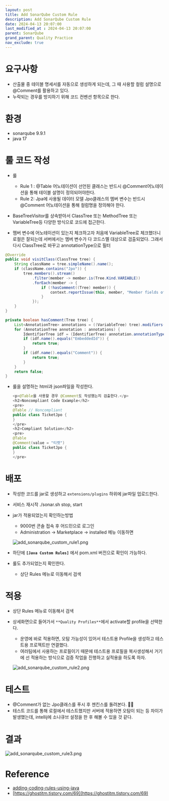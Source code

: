```yaml
---
layout: post
title: Add SonarQube Custom Rule
description: Add SonarQube Custom Rule
date: 2024-04-13 20:07:00
last_modified_at : 2024-04-13 20:07:00
parent: SonarQube
grand_parent: Quality Practice
nav_exclude: true
---
```


# 요구사항
- 산출물 중 테이블 명세서를 자동으로 생성하게 되는데, 그 때 사용할 컬럼 설명으로 @Comment를 활용하고 있다.
- 누락되는 경우를 방지하기 위해 코드 컨벤션 항목으로 한다.

# 환경

- sonarqube 9.9.1
- java 17

# 룰 코드 작성

- 룰
    - Rule 1 : @Table 어노테이션이 선언된 클래스는 반드시 @Comment어노테이션을 통해 테이블 설명이 정의되어야한다.
    - Rule 2: Jpa에 사용될 데이터 모델 Jpo클래스의 멤버 변수는 반드시 @Comment 어노테이션을 통해 컬럼명을 정의해야 한다.

- BaseTreeVisitor를 상속받아서 ClassTree 또는 MethodTree 또는 VariableTree등 다양한 방식으로 코드에 접근한다.
- 멤버 변수에 어노테이션이 있는지 체크하고자 처음에 VariableTree로 체크했더니 로컬은 잘되는데 서버에서는 멤버 변수가 다 코드스멜 대상으로 검출되었다. 그래서 다시 ClassTree로 바꾸고 annotationType으로 필터

```java
@Override
public void visitClass(ClassTree tree) {
    String className = tree.simpleName().name();
    if (className.contains("Jpo")) {
        tree.members().stream()
            .filter(member -> member.is(Tree.Kind.VARIABLE))
            .forEach(member -> {
                if (!hasComment((Tree) member)) {
                    context.reportIssue(this, member, "Member fields of Jpo class must be annotated with @Comment.");
                }
            });
    }
}

private boolean hasComment(Tree tree) {
    List<AnnotationTree> annotations = ((VariableTree) tree).modifiers().annotations();
    for (AnnotationTree annotation : annotations) {
        IdentifierTree idf = (IdentifierTree) annotation.annotationType();
        if (idf.name().equals("EmbeddedId")) {
            return true;
        }
        if (idf.name().equals("Comment")) {
            return true;
        }
    }
    return false;
}
```

- 룰을 설명하는 html과 json파일을 작성한다.
    
    ```java
    <p>@Table을 사용할 경우 @Comment도 작성했는지 검출한다.</p>
    <h2>Noncompliant Code Example</h2>
    <pre>
    @Table // Noncompliant
    public class TicketJpo {
    }
    </pre>
    <h2>Compliant Solution</h2>
    <pre>
    @Table
    @Comment(value = "티켓")
    public class TicketJpo {
    }
    </pre>
    ```
    

# 배포

- 작성한 코드를 jar로 생성하고 `extensions/plugins`  하위에 jar파일 업로드한다.
- 서비스 재시작 ./sonar.sh stop, start
- jar가 적용되었는지 확인하는방법
    - 9000번 콘솔 접속 후 어드민으로 로그인
    - Administration → Marketplace → installed 메뉴 이동하면
    
    ![add_sonarqube_custom_rule1.png](../img/add_sonarqube_custom_rule1.png)
    

- 하단에 **`[Java Custom Rules]`** 에서 pom.xml 버전으로 확인이 가능하다.
- 룰도 추가되었는지 확인한다.
    - 상단 Rules 메뉴로 이동해서 검색

# 적용

- 상단 Rules 메뉴로 이동해서 검색
- 상세화면으로 들어가서 `**Quality Profiles**`에서 activate할 profile을 선택한다.
    - 운영에 바로 적용하면, 오탐 가능성이 있어서 테스트용 Profile을 생성하고 테스트용 프로젝트만 연결했다.
    - 여러팀에서 사용하는 프로필이기 때문에 테스트용 프로필을 복사생성해서 거기에 선 적용하는 방식으로 검증 작업을 진행하고 실적용을 하도록 하자.
    
    ![add_sonarqube_custom_rule2.png](../img/add_sonarqube_custom_rule2.png)
    

# 테스트

- @Comment가 없는 Jpo클래스를 푸시 후 젠킨스를 돌려본다. 🥁🥁
- 테스트 코드를 통해 로컬에서 테스트했지만 서버에 적용하면 오탐이 되는 등 차이가 발생했는데, intellij에 소나큐브 설정을 한 후 해볼 수 있을 것 같다.

# 결과

![add_sonarqube_custom_rule3.png](../img/add_sonarqube_custom_rule3.png)

# Reference

- [adding-coding-rules-using-java](https://docs.sonarsource.com/sonarqube/latest/extension-guide/adding-coding-rules/#adding-coding-rules-using-java)
- [https://ghostitm.tistory.com/69](https://ghostitm.tistory.com/69)